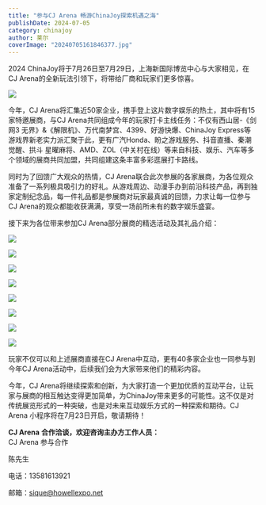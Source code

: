 ```yaml
---
title: "参与CJ Arena 畅游ChinaJoy探索机遇之海"
publishDate: 2024-07-05
category: chinajoy
author: 莱尔
coverImage: "20240705161846377.jpg"
---
```


2024 ChinaJoy将于7月26日至7月29日，上海新国际博览中心与大家相见，在CJ Arena的全新玩法引领下，将带给厂商和玩家们更多惊喜。

![](https://ec-net-1251389766.cos.ap-shanghai.myqcloud.com/wp-content/uploads/2024/07/20240705161902906.png)

今年，CJ Arena将汇集近50家企业，携手登上这片数字娱乐的热土，其中将有15家特邀展商，与CJ Arena共同组成今年的玩家打卡主线任务：不仅有西山居-《剑网3 无界》&《解限机》、万代南梦宫、4399、好游快爆、ChinaJoy Express等游戏界新老实力派汇聚于此，更有广汽Honda、盼之游戏服务、抖音直播、秦潮觉醒、拱斗 星曜麻将、AMD、ZOL（中关村在线）等来自科技、娱乐、汽车等多个领域的展商共同加盟，共同组建这条丰富多彩逛展打卡路线。

同时为了回馈广大观众的热情，CJ Arena联合此次参展的各家展商，为各位观众准备了一系列极具吸引力的好礼。从游戏周边、动漫手办到前沿科技产品，再到独家定制纪念品，每一件礼品都是参展商对玩家最真诚的回馈，力求让每一位参与CJ Arena的观众都能收获满满，享受一场前所未有的数字娱乐盛宴。

接下来为各位带来参加CJ Arena部分展商的精选活动及其礼品介绍：

![](https://ec-net-1251389766.cos.ap-shanghai.myqcloud.com/wp-content/uploads/2024/07/20240705161906948-576x1024.png)

![](https://ec-net-1251389766.cos.ap-shanghai.myqcloud.com/wp-content/uploads/2024/07/20240705161910764.png)

![](https://ec-net-1251389766.cos.ap-shanghai.myqcloud.com/wp-content/uploads/2024/07/20240705161916410-593x1024.png)

![](https://ec-net-1251389766.cos.ap-shanghai.myqcloud.com/wp-content/uploads/2024/07/20240705161919510-494x1024.png)

![](https://ec-net-1251389766.cos.ap-shanghai.myqcloud.com/wp-content/uploads/2024/07/20240705162017502-687x1024.png)

![](https://ec-net-1251389766.cos.ap-shanghai.myqcloud.com/wp-content/uploads/2024/07/20240705162020411-426x1024.png)

![](https://ec-net-1251389766.cos.ap-shanghai.myqcloud.com/wp-content/uploads/2024/07/20240705162023887-459x1024.png)

![](https://ec-net-1251389766.cos.ap-shanghai.myqcloud.com/wp-content/uploads/2024/07/20240705162026701-683x1024.png)

玩家不仅可以和上述展商直接在CJ Arena中互动，更有40多家企业也一同参与到今年CJ Arena活动中，后续我们会为大家带来他们的精彩内容。

今年，CJ Arena将继续探索和创新，为大家打造一个更加优质的互动平台，让玩家与展商的相互触达变得更加简单，为ChinaJoy带来更多的可能性。这不仅是对传统展览形式的一种突破，也是对未来互动娱乐方式的一种探索和期待。CJ Arena 小程序将在7月23日开启，敬请期待！

**CJ Arena** **合作洽谈，欢迎咨询主办方工作人员：**  
CJ Arena 参与合作

陈先生

电话：13581613921

邮箱：sique@howellexpo.net
